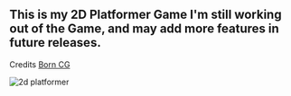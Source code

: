 ## This is my 2D Platformer Game  I'm still working out of the Game, and may add more features in future releases.

Credits [Born CG](https://www.youtube.com/watch?v=HMvnMmwJ0sk)


![2d platformer](https://user-images.githubusercontent.com/50992812/193392854-e9615317-5209-4c68-bf05-d870a9d2dc65.png)
